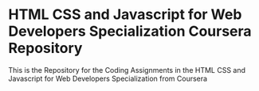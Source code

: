 # HTML CSS and Javascript for Web Developers Specialization Coursera Repository
This is the Repository for the Coding Assignments in the HTML CSS and Javascript for Web Developers Specialization from Coursera
